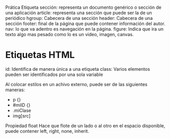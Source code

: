 Prática
Etiqueta sección: representa un documento genérico o sección de una aplicación
article: representa una sección que puede ser la de un periódico
hgroup: Cabecera de una sección
header: Cabecera de una sección
footer: final de la página que puede contener información del autor.
nav: lo que va adentro es navegación en la página.
figure: Indica que ira un texto algo mas pesado como lo es un video, imagen, canvas.


# Etiquetas HTML
id: Identifica de manera única a una etiqueta
class: Varios elementos pueden ser identificados por una sola variable

Al colocar estilos en un achivo externo, puede ser de las siguientes maneras:
- p {}
- #miID {}
- .miClase
- img[src]

Propiedad float
Hace que flote de un lado o al otro en el espacio disponible, puede contener left, right, none, inherit.

